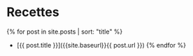 # Recettes

{% for post in site.posts | sort: "title" %}
* [{{ post.title }}]({{site.baseurl}}{{ post.url }})
{% endfor %}
